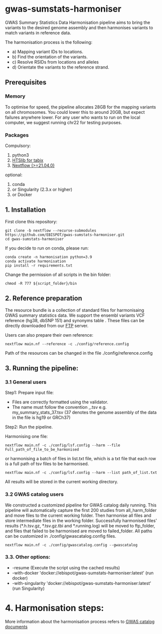 # gwas-sumstats-harmoniser

GWAS Summary Statistics Data Harmonisation pipeline aims to bring the variants to the desired genome assembly and then harmonises variants to match variants in reference data.

The harmonisation process is the following:
* a) Mapping variant IDs to locations.
* b) Find the orientation of the variants. 
* c) Resolve RSIDs from locations and alleles 
* d) Orientate the variants to the reference strand.

## Prerequisites 
### Memory
To optimise for speed, the pipeline allocates 28GB for the mapping variants on all chromosomes. You could lower this to around 20GB, but expect failures anywhere lower. For any user who wants to run on the local computer, we suggest running chr22 for testing purposes.
### Packages
Compulsory:
1. python3
2. [HTSlib for tabix](http://www.htslib.org/download/)
3. [Nextflow (>=21.04.0)](https://www.nextflow.io/docs/latest/getstarted.html#installation)

optional:
1. conda  
2. or Singularity (2.3.x or higher)
3. or Docker

## 1. Installation
First clone this repository:
```
git clone -b nextflow --recurse-submodules https://github.com/EBISPOT/gwas-sumstats-harmoniser.git 
cd gwas-sumstats-harmoniser
```
If you decide to run on conda, please run:
```
conda create -n harmonisation python=3.9
conda activate harmonisation
pip install -r requirements.txt
```
Change the permission of all scripts in the bin folder:
```
chmod -R 777 ${script_folder}/bin
```

## 2. Reference preparation

The resource bundle is a collection of standard files for harmonisaing GWAS summary statistics data. We support the ensembl variants VCF reference (hg38, dbSNP 151) and synonyms table . These files can be directly downloaded from our [FTP](http:) server.

Users can also prepare their own reference:
```
nextflow main.nf --reference -c ./config/reference.config
```
Path of the resources can be changed in the file ./config/reference.config

## 3. Running the pipeline:
### 3.1 General users

Step1: Prepare input file:
* Files are correctly formatted using the validator.
* The name must follow the convention <any identifier>_<genome assembly number>.tsv e.g. my_summary_stats_37.tsv (37 denotes the genome assembly of the data in the file is hg19 or GRCh37)

Step2: Run the pipeline.
  
Harmonising one file:

```
nextflow main.nf -c ./config/lsf.config --harm --file Full_path_of_file_to_be_harmonised
```
or harmonising a batch of files in list.txt file, which is a txt file that each row is a full path of tsv files to be harmonised. 
```
nextflow main.nf -c ./config/lsf.config --harm --list path_of_list.txt
```

All results will be stored in the current working directory.

### 3.2 GWAS catalog users

We constructed a customized pipeline for GWAS catalog daily running. This pipeline will automatically capture the first 200 studies from all_harm_folder and move files to the current working folder. Then harmonise all files and store intermediate files in the working folder. Successfully harmonised files' results (*.h.tsv.gz, *.tsv.gz.tbi and *.running.log) will be moved to ftp_folder, and files that failed to be harmonised are moved to failed_folder. All paths can be customized in ./config/gwascatalog.config files.

```
nextflow main.nf -c ./config/gwascatalog.config --gwascatalog
```

### 3.3. Other options:
* -resume (Execute the script using the cached results)
* -with-docker 'docker://ebispot/gwas-sumstats-harmoniser:latest' (run docker)
* -with-singularity 'docker://ebispot/gwas-sumstats-harmoniser:latest' (run Singularity)
  
# 4. Harmonisation steps:
More information about the harmonisation process refers to [GWAS catalog documents](https://www.ebi.ac.uk/gwas/docs/methods/summary-statistics)
